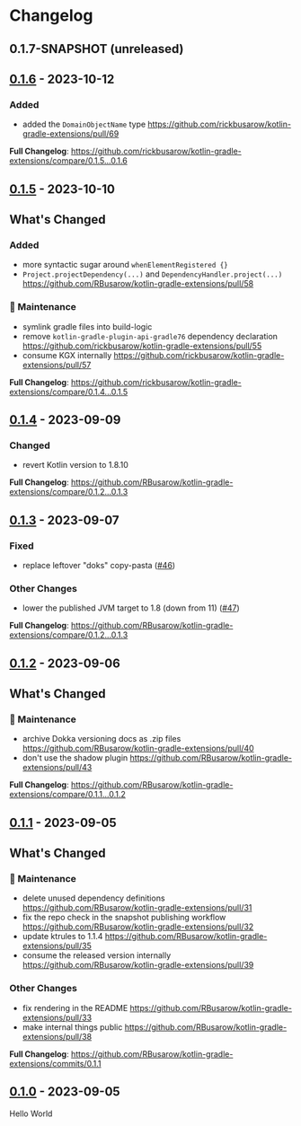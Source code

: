 # Changelog

## 0.1.7-SNAPSHOT (unreleased)

## [0.1.6] - 2023-10-12

### Added

- added the `DomainObjectName` type https://github.com/rickbusarow/kotlin-gradle-extensions/pull/69

**Full Changelog**: https://github.com/rickbusarow/kotlin-gradle-extensions/compare/0.1.5...0.1.6

## [0.1.5] - 2023-10-10

## What's Changed

### Added

- more syntactic sugar around `whenElementRegistered {}`
- `Project.projectDependency(...)` and `DependencyHandler.project(...)` https://github.com/RBusarow/kotlin-gradle-extensions/pull/58

### 🧰 Maintenance

- symlink gradle files into build-logic
- remove `kotlin-gradle-plugin-api-gradle76` dependency declaration https://github.com/rickbusarow/kotlin-gradle-extensions/pull/55
- consume KGX internally https://github.com/rickbusarow/kotlin-gradle-extensions/pull/57

**Full Changelog**: https://github.com/rickbusarow/kotlin-gradle-extensions/compare/0.1.4...0.1.5

## [0.1.4] - 2023-09-09

### Changed

- revert Kotlin version to 1.8.10

**Full Changelog**: https://github.com/RBusarow/kotlin-gradle-extensions/compare/0.1.2...0.1.3

## [0.1.3] - 2023-09-07

### Fixed

- replace leftover "doks"
  copy-pasta ([#46](https://github.com/RBusarow/kotlin-gradle-extensions/pull/46))

### Other Changes

- lower the published JVM target to 1.8 (down from 11) ([#47](https://github.com/RBusarow/kotlin-gradle-extensions/pull/47))

**Full Changelog**: https://github.com/RBusarow/kotlin-gradle-extensions/compare/0.1.2...0.1.3

## [0.1.2] - 2023-09-06

## What's Changed

### 🧰 Maintenance

- archive Dokka versioning docs as .zip
  files https://github.com/RBusarow/kotlin-gradle-extensions/pull/40
- don't use the shadow plugin https://github.com/RBusarow/kotlin-gradle-extensions/pull/43

**Full Changelog**: https://github.com/RBusarow/kotlin-gradle-extensions/compare/0.1.1...0.1.2

## [0.1.1] - 2023-09-05

## What's Changed

### 🧰 Maintenance

- delete unused dependency definitions https://github.com/RBusarow/kotlin-gradle-extensions/pull/31
- fix the repo check in the snapshot publishing
  workflow https://github.com/RBusarow/kotlin-gradle-extensions/pull/32
- update ktrules to 1.1.4 https://github.com/RBusarow/kotlin-gradle-extensions/pull/35
- consume the released version
  internally https://github.com/RBusarow/kotlin-gradle-extensions/pull/39

### Other Changes

- fix rendering in the README https://github.com/RBusarow/kotlin-gradle-extensions/pull/33
- make internal things public https://github.com/RBusarow/kotlin-gradle-extensions/pull/38

**Full Changelog**: https://github.com/RBusarow/kotlin-gradle-extensions/commits/0.1.1

## [0.1.0] - 2023-09-05

Hello World

[0.1.0]: https://github.com/rbusarow/kotlin-gradle-extensions/releases/tag/0.1.0
[0.1.1]: https://github.com/rbusarow/kotlin-gradle-extensions/releases/tag/0.1.1
[0.1.2]: https://github.com/rbusarow/kotlin-gradle-extensions/releases/tag/0.1.2
[0.1.3]: https://github.com/rbusarow/kotlin-gradle-extensions/releases/tag/0.1.3
[0.1.4]: https://github.com/rbusarow/kotlin-gradle-extensions/releases/tag/0.1.4
[0.1.5]: https://github.com/rbusarow/kotlin-gradle-extensions/releases/tag/0.1.5
[0.1.6]: https://github.com/rbusarow/kotlin-gradle-extensions/releases/tag/0.1.6
